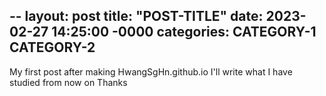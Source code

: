 --
layout: post
title: "POST-TITLE"
date: 2023-02-27 14:25:00 -0000
categories: CATEGORY-1 CATEGORY-2
--

My first post after making HwangSgHn.github.io
I'll write what I have studied from now on
Thanks
